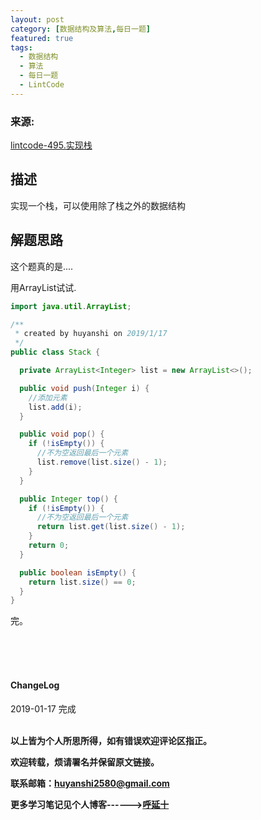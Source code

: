 ```yaml
---
layout: post
category: [数据结构及算法,每日一题]
featured: true
tags:
  - 数据结构
  - 算法
  - 每日一题
  - LintCode
---
```


### 来源:   
<a href="https://www.lintcode.com/problem/implement-stack/description">lintcode-495.实现栈</a>  

## 描述
实现一个栈，可以使用除了栈之外的数据结构

## 解题思路

这个题真的是....

用ArrayList试试.

```java
import java.util.ArrayList;

/**
 * created by huyanshi on 2019/1/17
 */
public class Stack {

  private ArrayList<Integer> list = new ArrayList<>();

  public void push(Integer i) {
    //添加元素
    list.add(i);
  }

  public void pop() {
    if (!isEmpty()) {
      //不为空返回最后一个元素
      list.remove(list.size() - 1);
    }
  }

  public Integer top() {
    if (!isEmpty()) {
      //不为空返回最后一个元素
      return list.get(list.size() - 1);
    }
    return 0;
  }

  public boolean isEmpty() {
    return list.size() == 0;
  }
}

```


完。

<br>
<br>
<br>
<h4>ChangeLog</h4>
2019-01-17 完成
<br>
<br>


**以上皆为个人所思所得，如有错误欢迎评论区指正。**

**欢迎转载，烦请署名并保留原文链接。**

**联系邮箱：huyanshi2580@gmail.com**

**更多学习笔记见个人博客------><a href="{{ site.baseurl }}/">呼延十</a>**
